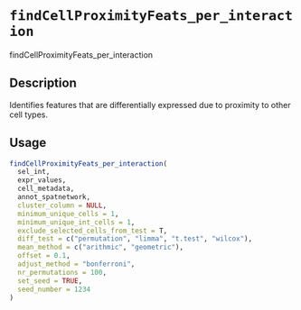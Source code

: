 # `findCellProximityFeats_per_interaction`

findCellProximityFeats_per_interaction


## Description

Identifies features that are differentially expressed due to proximity to other cell types.


## Usage

```r
findCellProximityFeats_per_interaction(
  sel_int,
  expr_values,
  cell_metadata,
  annot_spatnetwork,
  cluster_column = NULL,
  minimum_unique_cells = 1,
  minimum_unique_int_cells = 1,
  exclude_selected_cells_from_test = T,
  diff_test = c("permutation", "limma", "t.test", "wilcox"),
  mean_method = c("arithmic", "geometric"),
  offset = 0.1,
  adjust_method = "bonferroni",
  nr_permutations = 100,
  set_seed = TRUE,
  seed_number = 1234
)
```


